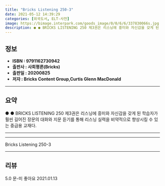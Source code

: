 ```yaml
---
title: "Bricks Listening 250-3"
date: 2021-05-12 14:39:29
categories: [외국도서, ELT-사전]
image: https://bimage.interpark.com/goods_image/0/0/6/6/337830066s.jpg
description: ● ● BRICKS LISTENING 250 제3권은 리스닝에 흥미와 자신감을 갖게 된 학습자가 훨씬 길어진 장문의 대화와 지문 듣기를 통해 리스닝 실력을 비약적으로 향상시킬 수 있는 중급용 교재다.
---
```


## **정보**

- **ISBN : 9791162730942**
- **출판사 : 사회평론(Bricks)**
- **출판일 : 20200825**
- **저자 : Bricks Content Group,Curtis Glenn MacDonald**

------



## **요약**

●  ●  BRICKS LISTENING 250 제3권은 리스닝에 흥미와 자신감을 갖게 된 학습자가 훨씬 길어진 장문의 대화와 지문 듣기를 통해 리스닝 실력을 비약적으로 향상시킬 수 있는 중급용 교재다.

------



------


Bricks Listening 250-3 

------


## **리뷰** 

5.0 문-미 좋아요  2021.01.13 <br/>